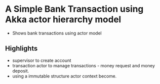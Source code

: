 # A Simple Bank Transaction using Akka actor hierarchy model


-  Shows bank transactions using actor model

##  Highlights
-  supervisor to create account
-  transaction actor to manage transactions - money request and money deposit.
-  using a immutable structure actor context become.